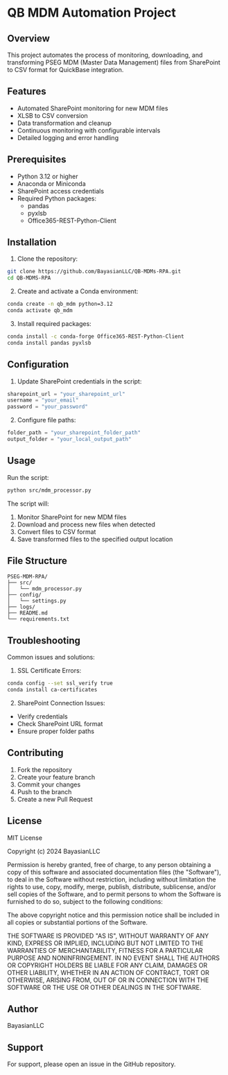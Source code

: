 # QB MDM Automation Project

## Overview
This project automates the process of monitoring, downloading, and transforming PSEG MDM (Master Data Management) files from SharePoint to CSV format for QuickBase integration.

## Features
- Automated SharePoint monitoring for new MDM files
- XLSB to CSV conversion
- Data transformation and cleanup
- Continuous monitoring with configurable intervals
- Detailed logging and error handling

## Prerequisites
- Python 3.12 or higher
- Anaconda or Miniconda
- SharePoint access credentials
- Required Python packages:
  - pandas
  - pyxlsb
  - Office365-REST-Python-Client

## Installation

1. Clone the repository:
```bash
git clone https://github.com/BayasianLLC/QB-MDMs-RPA.git
cd QB-MDMS-RPA
```

2. Create and activate a Conda environment:
```bash
conda create -n qb_mdm python=3.12
conda activate qb_mdm
```

3. Install required packages:
```bash
conda install -c conda-forge Office365-REST-Python-Client
conda install pandas pyxlsb
```

## Configuration

1. Update SharePoint credentials in the script:
```python
sharepoint_url = "your_sharepoint_url"
username = "your_email"
password = "your_password"
```

2. Configure file paths:
```python
folder_path = "your_sharepoint_folder_path"
output_folder = "your_local_output_path"
```

## Usage

Run the script:
```bash
python src/mdm_processor.py
```

The script will:
1. Monitor SharePoint for new MDM files
2. Download and process new files when detected
3. Convert files to CSV format
4. Save transformed files to the specified output location

## File Structure
```
PSEG-MDM-RPA/
├── src/
│   └── mdm_processor.py
├── config/
│   └── settings.py
├── logs/
├── README.md
└── requirements.txt
```

## Troubleshooting

Common issues and solutions:

1. SSL Certificate Errors:
```bash
conda config --set ssl_verify true
conda install ca-certificates
```

2. SharePoint Connection Issues:
- Verify credentials
- Check SharePoint URL format
- Ensure proper folder paths

## Contributing
1. Fork the repository
2. Create your feature branch
3. Commit your changes
4. Push to the branch
5. Create a new Pull Request

## License

MIT License

Copyright (c) 2024 BayasianLLC

Permission is hereby granted, free of charge, to any person obtaining a copy
of this software and associated documentation files (the "Software"), to deal
in the Software without restriction, including without limitation the rights
to use, copy, modify, merge, publish, distribute, sublicense, and/or sell
copies of the Software, and to permit persons to whom the Software is
furnished to do so, subject to the following conditions:

The above copyright notice and this permission notice shall be included in all
copies or substantial portions of the Software.

THE SOFTWARE IS PROVIDED "AS IS", WITHOUT WARRANTY OF ANY KIND, EXPRESS OR
IMPLIED, INCLUDING BUT NOT LIMITED TO THE WARRANTIES OF MERCHANTABILITY,
FITNESS FOR A PARTICULAR PURPOSE AND NONINFRINGEMENT. IN NO EVENT SHALL THE
AUTHORS OR COPYRIGHT HOLDERS BE LIABLE FOR ANY CLAIM, DAMAGES OR OTHER
LIABILITY, WHETHER IN AN ACTION OF CONTRACT, TORT OR OTHERWISE, ARISING FROM,
OUT OF OR IN CONNECTION WITH THE SOFTWARE OR THE USE OR OTHER DEALINGS IN THE
SOFTWARE.

## Author
BayasianLLC

## Support
For support, please open an issue in the GitHub repository.
